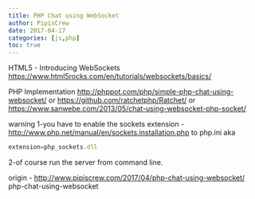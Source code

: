 ```yaml
---
title: PHP Chat using WebSocket
author: PipisCrew
date: 2017-04-17
categories: [js,php]
toc: true
---
```


HTML5 - Introducing WebSockets
https://www.html5rocks.com/en/tutorials/websockets/basics/

PHP Implementation
http://phppot.com/php/simple-php-chat-using-websocket/
or 
https://github.com/ratchetphp/Ratchet/
or
https://www.sanwebe.com/2013/05/chat-using-websocket-php-socket/

warning 
1-you have to enable the sockets extension - http://www.php.net/manual/en/sockets.installation.php to php.ini aka 

```js
extension=php_sockets.dll
```

2-of course run the server from command line.

origin - http://www.pipiscrew.com/2017/04/php-chat-using-websocket/ php-chat-using-websocket